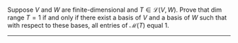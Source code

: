 Suppose $V$ and $W$ are finite-dimensional and $T \in \mathcal L(V,W)$. Prove that $\dim \text{range }T = 1$ if and only if there exist a basis of $V$ and a basis of $W$ such that with respect to these bases, all entries of $\mathcal M(T)$ equal $1$.

---
